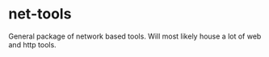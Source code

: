 # net-tools
General package of network based tools. Will most likely house a lot of web and http tools.
